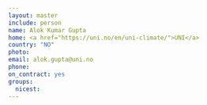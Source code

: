 ```yaml
---
layout: master
include: person
name: Alok Kumar Gupta
home: <a href="https://uni.no/en/uni-climate/">UNI</a>
country: "NO"
photo:
email: alok.gupta@uni.no
phone:
on_contract: yes
groups:
  nicest:
---
```

